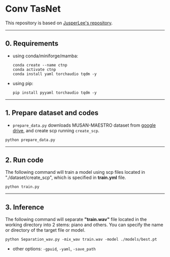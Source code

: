 # Conv TasNet

This repository is based on [JusperLee's repository](https://github.com/JusperLee/Conv-TasNet).

---

## 0. Requirements
- using conda/miniforge/mamba:
    ```
    conda create --name ctnp
    conda activate ctnp
    conda install yaml torchaudio tqdm -y
    ```
- using pip:
    ```
    pip install pyyaml torchaudio tqdm -y
    ```

---

## 1. Prepare dataset and codes

- `prepare_data.py` downloads MUSAN-MAESTRO dataset from [google drive](https://drive.google.com/file/d/1Sm6fu8vXzRk6PrwFfYEvXGFpKMNPXPzv/), and create scp running `create_scp`.

```
python prepare_data.py
```
   
---

## 2. Run code
The following command will train a model using scp files located in "./dataset/create_scp", which is specified in **train.yml** file.
```
python train.py
```

---

## 3. Inference
The following command will separate **"train.wav"** file located in the working directory into 2 stems: piano and others. You can specify the name or directory of the target file or model. 
```
python Separation_wav.py -mix_wav train.wav -model ./models/best.pt
```
- other options: `-gpuid`, `-yaml`, `-save_path`
